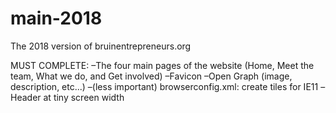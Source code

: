 # main-2018
The 2018 version of bruinentrepreneurs.org

MUST COMPLETE:
–The four main pages of the website (Home, Meet the team, What we do, and Get involved)
–Favicon
–Open Graph (image, description, etc...)
–(less important) browserconfig.xml: create tiles for IE11
–Header at tiny screen width
